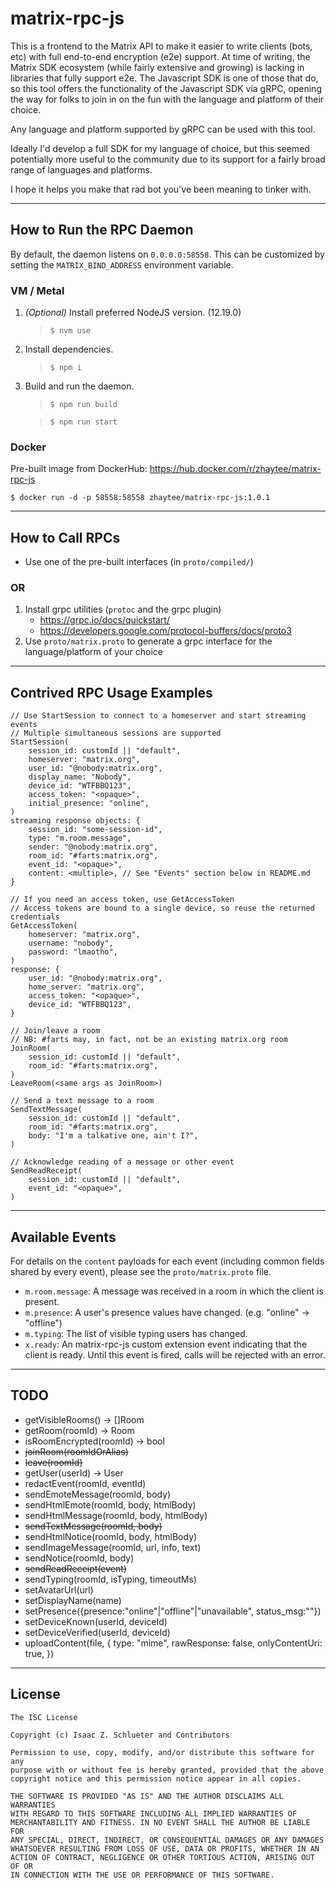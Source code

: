 # matrix-rpc-js

This is a frontend to the Matrix API to make it easier to write clients (bots, etc) with full end-to-end encryption (e2e) support. At time of writing, the Matrix SDK ecosystem (while fairly extensive and growing) is lacking in libraries that fully support e2e. The Javascript SDK is one of those that do, so this tool offers the functionality of the Javascript SDK via gRPC, opening the way for folks to join in on the fun with the language and platform of their choice.

Any language and platform supported by gRPC can be used with this tool.

Ideally I'd develop a full SDK for my language of choice, but this seemed potentially more useful to the community due to its support for a fairly broad range of languages and platforms.

I hope it helps you make that rad bot you've been meaning to tinker with.

---

## How to Run the RPC Daemon
By default, the daemon listens on `0.0.0.0:58558`. This can be customized by setting the `MATRIX_BIND_ADDRESS` environment variable.
### VM / Metal
1. *(Optional)* Install preferred NodeJS version. (12.19.0)
    > `$ nvm use`
2. Install dependencies.
    > `$ npm i`
3. Build and run the daemon.
    > `$ npm run build`
    
    > `$ npm run start`
### Docker
Pre-built image from DockerHub: https://hub.docker.com/r/zhaytee/matrix-rpc-js

`$ docker run -d -p 58558:58558 zhaytee/matrix-rpc-js:1.0.1`

---

## How to Call RPCs

- Use one of the pre-built interfaces (in `proto/compiled/`)

### OR

1. Install grpc utilities (`protoc` and the grpc plugin)
    * https://grpc.io/docs/quickstart/
    * https://developers.google.com/protocol-buffers/docs/proto3
2. Use `proto/matrix.proto` to generate a grpc interface for the language/platform of your choice


---

## Contrived RPC Usage Examples
```
// Use StartSession to connect to a homeserver and start streaming events
// Multiple simultaneous sessions are supported
StartSession(
    session_id: customId || "default",
    homeserver: "matrix.org",
    user_id: "@nobody:matrix.org",
    display_name: "Nobody",
    device_id: "WTFBBQ123",
    access_token: "<opaque>",
    initial_presence: "online",
)
streaming response objects: {
    session_id: "some-session-id",
    type: "m.room.message",
    sender: "@nobody:matrix.org",
    room_id: "#farts:matrix.org",
    event_id: "<opaque>",
    content: <multiple>, // See "Events" section below in README.md
}

// If you need an access token, use GetAccessToken
// Access tokens are bound to a single device, so reuse the returned credentials
GetAccessToken(
    homeserver: "matrix.org",
    username: "nobody",
    password: "lmaotho",
)
response: {
    user_id: "@nobody:matrix.org",
    home_server: "matrix.org",
    access_token: "<opaque>",
    device_id: "WTFBBQ123",
}

// Join/leave a room
// NB: #farts may, in fact, not be an existing matrix.org room
JoinRoom(
    session_id: customId || "default",
    room_id: "#farts:matrix.org",
)
LeaveRoom(<same args as JoinRoom>)

// Send a text message to a room
SendTextMessage(
    session_id: customId || "default",
    room_id: "#farts:matrix.org",
    body: "I'm a talkative one, ain't I?",
)

// Acknowledge reading of a message or other event
SendReadReceipt(
    session_id: customId || "default",
    event_id: "<opaque>",
)
```

---

## Available Events
For details on the `content` payloads for each event (including common fields shared by every event), please see the `proto/matrix.proto` file.
- `m.room.message`: A message was received in a room in which the client is present.
- `m.presence`: A user's presence values have changed. (e.g. "online" -> "offline")
- `m.typing`: The list of visible typing users has changed.
- `x.ready`: An matrix-rpc-js custom extension event indicating that the client is ready. Until this event is fired, calls will be rejected with an error.

---

## TODO
- getVisibleRooms() -> []Room
- getRoom(roomId) -> Room
- isRoomEncrypted(roomId) -> bool
- ~~joinRoom(roomIdOrAlias)~~
- ~~leave(roomId)~~
- getUser(userId) -> User
- redactEvent(roomId, eventId)
- sendEmoteMessage(roomId, body)
- sendHtmlEmote(roomId, body, htmlBody)
- sendHtmlMessage(roomId, body, htmlBody)
- ~~sendTextMessage(roomId, body)~~
- sendHtmlNotice(roomId, body, htmlBody)
- sendImageMessage(roomId, url, info, text)
- sendNotice(roomId, body)
- ~~sendReadReceipt(event)~~
- sendTyping(roomId, isTyping, timeoutMs)
- setAvatarUrl(url)
- setDisplayName(name)
- setPresence({presence:"online"|"offline"|"unavailable", status_msg:""})
- setDeviceKnown(userId, deviceId)
- setDeviceVerified(userId, deviceId)
- uploadContent(file, { type: "mime", rawResponse: false, onlyContentUri: true, })

---

## License
```
The ISC License

Copyright (c) Isaac Z. Schlueter and Contributors

Permission to use, copy, modify, and/or distribute this software for any
purpose with or without fee is hereby granted, provided that the above
copyright notice and this permission notice appear in all copies.

THE SOFTWARE IS PROVIDED "AS IS" AND THE AUTHOR DISCLAIMS ALL WARRANTIES
WITH REGARD TO THIS SOFTWARE INCLUDING ALL IMPLIED WARRANTIES OF
MERCHANTABILITY AND FITNESS. IN NO EVENT SHALL THE AUTHOR BE LIABLE FOR
ANY SPECIAL, DIRECT, INDIRECT, OR CONSEQUENTIAL DAMAGES OR ANY DAMAGES
WHATSOEVER RESULTING FROM LOSS OF USE, DATA OR PROFITS, WHETHER IN AN
ACTION OF CONTRACT, NEGLIGENCE OR OTHER TORTIOUS ACTION, ARISING OUT OF OR
IN CONNECTION WITH THE USE OR PERFORMANCE OF THIS SOFTWARE.
```
